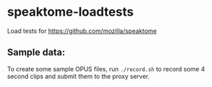 # speaktome-loadtests

Load tests for https://github.com/mozilla/speaktome

## Sample data:

To create some sample OPUS files, run `./record.sh` to record some 4 second clips and submit them to the proxy server.
